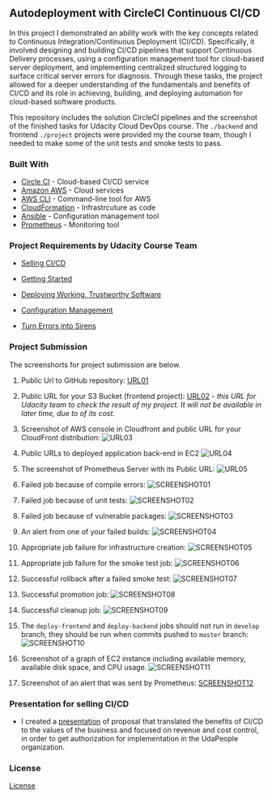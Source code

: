 ## Autodeployment with CircleCI Continuous CI/CD 

In this project I demonstrated an ability work with the key concepts related to Continuous Integration/Continuous Deployment (CI/CD). Specifically, it involved designing and building CI/CD pipelines that support Continuous Delivery processes, using a configuration management tool for cloud-based server deployment, and implementing centralized structured logging to surface critical server errors for diagnosis. Through these tasks, the project allowed for a deeper understanding of the fundamentals and benefits of CI/CD and its role in achieving, building, and deploying automation for cloud-based software products.

This repository includes the solution CircleCI pipelines and the screenshot of the finished tasks for Udacity Cloud DevOps course. The `./backend` and frontend `./project` projects were provided my the course team, though I needed to make some of the unit tests and smoke tests to pass.

### Built With

- [Circle CI](www.circleci.com) - Cloud-based CI/CD service
- [Amazon AWS](https://aws.amazon.com/) - Cloud services
- [AWS CLI](https://aws.amazon.com/cli/) - Command-line tool for AWS
- [CloudFormation](https://aws.amazon.com/cloudformation/) - Infrastrcuture as code
- [Ansible](https://www.ansible.com/) - Configuration management tool
- [Prometheus](https://prometheus.io/) - Monitoring tool


### Project Requirements by Udacity Course Team

* [Selling CI/CD](instructions/0-selling-cicd.md)
* [Getting Started](instructions/1-getting-started.md)
* [Deploying Working, Trustworthy Software](instructions/2-deploying-trustworthy-code.md)
* [Configuration Management](instructions/3-configuration-management.md)

* [Turn Errors into Sirens](instructions/4-turn-errors-into-sirens.md)

### Project Submission 
The screenshorts for project submission are below.
  1. Public Url to GitHub repository: [URL01](https://github.com/RaminMammadzada/autodeploy_with_ci_cd_tools)
  2. Public URL for your S3 Bucket (frontend project): [URL02](https://udapeople-5550dc4.s3.eu-central-1.amazonaws.com/index.html) - *this URL for Udacity team to check the result of my project. It will not be available in later time, due to of its cost.*
  3. Screenshot of AWS console in Cloudfront and public URL for your CloudFront distribution:
  ![URL03](./screenshots/URL03_SCREENSHOT.png)

  4. Public URLs to deployed application back-end in EC2 ![URL04](./screenshots/URL04_SCREENSHOT.png)
  5. The screenshot of Prometheus Server with its Public URL: ![URL05](./screenshots/URL05_SCREENSHOT.png)


  6. Failed job because of compile errors: ![SCREENSHOT01](./screenshots/SCREENSHOT01.png)
  7. Failed job because of unit tests: ![SCREENSHOT02](./screenshots/SCREENSHOT02.png)
  8. Failed job because of vulnerable packages: ![SCREENSHOT03](./screenshots/SCREENSHOT03.png)
  9. An alert from one of your failed builds: ![SCREENSHOT04](./screenshots/SCREENSHOT04.png)
  10. Appropriate job failure for infrastructure creation: ![SCREENSHOT05](./screenshots/SCREENSHOT05.png)
  11. Appropriate job failure for the smoke test job: ![SCREENSHOT06](./screenshots/SCREENSHOT06.png)
  12. Successful rollback after a failed smoke test: ![SCREENSHOT07](./screenshots/SCREENSHOT07.png)
  13. Successful promotion job: ![SCREENSHOT08](./screenshots/SCREENSHOT08.png)
  14. Successful cleanup job: ![SCREENSHOT09](./screenshots/SCREENSHOT09.png)
  15. The `deploy-frontend` and `deploy-backend` jobs should not run in   `develop` branch, they should be run when commits pushed to `master` branch:![SCREENSHOT10](./screenshots/SCREENSHOT10.png)
  16. Screenshot of a graph of EC2 instance including available memory, available disk space, and CPU usage. ![SCREENSHOT11](./screenshots/SCREENSHOT11.png)
  17. Screenshot of an alert that was sent by Prometheus: [SCREENSHOT12](./screenshots/SCREENSHOT12.png)


### Presentation for selling CI/CD

- I created a [presentation](./presentation.pdf) of proposal that translated the benefits of CI/CD to the values of the business and focused on revenue and cost control, in order to get authorization for implementation in the UdaPeople organization.

### License

[License](LICENSE.md)
